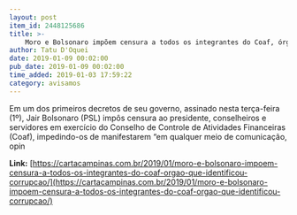 ```yaml
---
layout: post
item_id: 2448125686
title: >-
    Moro e Bolsonaro impõem censura a todos os integrantes do Coaf, órgão que identifica corrupção
author: Tatu D'Oquei
date: 2019-01-09 00:02:00
pub_date: 2019-01-09 00:02:00
time_added: 2019-01-03 17:59:22
category: avisamos
---
```


Em um dos primeiros decretos de seu governo, assinado nesta terça-feira (1º), Jair Bolsonaro (PSL) impôs censura ao presidente, conselheiros e servidores em exercício do Conselho de Controle de Atividades Financeiras (Coaf), impedindo-os de manifestarem “em qualquer meio de comunicação, opin

**Link:** [https://cartacampinas.com.br/2019/01/moro-e-bolsonaro-impoem-censura-a-todos-os-integrantes-do-coaf-orgao-que-identificou-corrupcao/](https://cartacampinas.com.br/2019/01/moro-e-bolsonaro-impoem-censura-a-todos-os-integrantes-do-coaf-orgao-que-identificou-corrupcao/)

